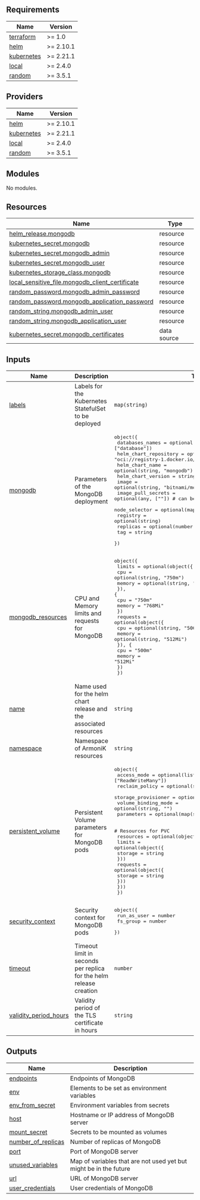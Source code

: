 <!-- BEGIN_TF_DOCS -->
## Requirements

| Name | Version |
|------|---------|
| <a name="requirement_terraform"></a> [terraform](#requirement\_terraform) | >= 1.0 |
| <a name="requirement_helm"></a> [helm](#requirement\_helm) | >= 2.10.1 |
| <a name="requirement_kubernetes"></a> [kubernetes](#requirement\_kubernetes) | >= 2.21.1 |
| <a name="requirement_local"></a> [local](#requirement\_local) | >= 2.4.0 |
| <a name="requirement_random"></a> [random](#requirement\_random) | >= 3.5.1 |

## Providers

| Name | Version |
|------|---------|
| <a name="provider_helm"></a> [helm](#provider\_helm) | >= 2.10.1 |
| <a name="provider_kubernetes"></a> [kubernetes](#provider\_kubernetes) | >= 2.21.1 |
| <a name="provider_local"></a> [local](#provider\_local) | >= 2.4.0 |
| <a name="provider_random"></a> [random](#provider\_random) | >= 3.5.1 |

## Modules

No modules.

## Resources

| Name | Type |
|------|------|
| [helm_release.mongodb](https://registry.terraform.io/providers/hashicorp/helm/latest/docs/resources/release) | resource |
| [kubernetes_secret.mongodb](https://registry.terraform.io/providers/hashicorp/kubernetes/latest/docs/resources/secret) | resource |
| [kubernetes_secret.mongodb_admin](https://registry.terraform.io/providers/hashicorp/kubernetes/latest/docs/resources/secret) | resource |
| [kubernetes_secret.mongodb_user](https://registry.terraform.io/providers/hashicorp/kubernetes/latest/docs/resources/secret) | resource |
| [kubernetes_storage_class.mongodb](https://registry.terraform.io/providers/hashicorp/kubernetes/latest/docs/resources/storage_class) | resource |
| [local_sensitive_file.mongodb_client_certificate](https://registry.terraform.io/providers/hashicorp/local/latest/docs/resources/sensitive_file) | resource |
| [random_password.mongodb_admin_password](https://registry.terraform.io/providers/hashicorp/random/latest/docs/resources/password) | resource |
| [random_password.mongodb_application_password](https://registry.terraform.io/providers/hashicorp/random/latest/docs/resources/password) | resource |
| [random_string.mongodb_admin_user](https://registry.terraform.io/providers/hashicorp/random/latest/docs/resources/string) | resource |
| [random_string.mongodb_application_user](https://registry.terraform.io/providers/hashicorp/random/latest/docs/resources/string) | resource |
| [kubernetes_secret.mongodb_certificates](https://registry.terraform.io/providers/hashicorp/kubernetes/latest/docs/data-sources/secret) | data source |

## Inputs

| Name | Description | Type | Default | Required |
|------|-------------|------|---------|:--------:|
| <a name="input_labels"></a> [labels](#input\_labels) | Labels for the Kubernetes StatefulSet to be deployed | `map(string)` | <pre>{<br>  "app": "storage",<br>  "type": "table"<br>}</pre> | no |
| <a name="input_mongodb"></a> [mongodb](#input\_mongodb) | Parameters of the MongoDB deployment | <pre>object({<br>    databases_names       = optional(list(string), ["database"])<br>    helm_chart_repository = optional(string, "oci://registry-1.docker.io/bitnamicharts")<br>    helm_chart_name       = optional(string, "mongodb")<br>    helm_chart_version    = string<br>    image                 = optional(string, "bitnami/mongodb")<br>    image_pull_secrets    = optional(any, [""]) # can be a string or a list of strings<br>    node_selector         = optional(map(string), {})<br>    registry              = optional(string)<br>    replicas              = optional(number, 1)<br>    tag                   = string<br>  })</pre> | n/a | yes |
| <a name="input_mongodb_resources"></a> [mongodb\_resources](#input\_mongodb\_resources) | CPU and Memory limits and requests for MongoDB | <pre>object({<br>    limits = optional(object({<br>      cpu    = optional(string, "750m")<br>      memory = optional(string, "768Mi")<br>      }), {<br>      cpu    = "750m"<br>      memory = "768Mi"<br>    })<br>    requests = optional(object({<br>      cpu    = optional(string, "500m")<br>      memory = optional(string, "512Mi")<br>      }), {<br>      cpu    = "500m"<br>      memory = "512Mi"<br>    })<br>  })</pre> | <pre>{<br>  "limits": {<br>    "cpu": "750m",<br>    "memory": "768Mi"<br>  },<br>  "requests": {<br>    "cpu": "500m",<br>    "memory": "512Mi"<br>  }<br>}</pre> | no |
| <a name="input_name"></a> [name](#input\_name) | Name used for the helm chart release and the associated resources | `string` | `"mongodb-armonik"` | no |
| <a name="input_namespace"></a> [namespace](#input\_namespace) | Namespace of ArmoniK resources | `string` | `"default"` | no |
| <a name="input_persistent_volume"></a> [persistent\_volume](#input\_persistent\_volume) | Persistent Volume parameters for MongoDB pods | <pre>object({<br>    access_mode         = optional(list(string), ["ReadWriteMany"])<br>    reclaim_policy      = optional(string, "Delete")<br>    storage_provisioner = optional(string, "")<br>    volume_binding_mode = optional(string, "")<br>    parameters          = optional(map(string), {})<br><br>    # Resources for PVC<br>    resources = optional(object({<br>      limits = optional(object({<br>        storage = string<br>      }))<br>      requests = optional(object({<br>        storage = string<br>      }))<br>    }))<br>  })</pre> | `null` | no |
| <a name="input_security_context"></a> [security\_context](#input\_security\_context) | Security context for MongoDB pods | <pre>object({<br>    run_as_user = number<br>    fs_group    = number<br>  })</pre> | <pre>{<br>  "fs_group": 999,<br>  "run_as_user": 999<br>}</pre> | no |
| <a name="input_timeout"></a> [timeout](#input\_timeout) | Timeout limit in seconds per replica for the helm release creation | `number` | `480` | no |
| <a name="input_validity_period_hours"></a> [validity\_period\_hours](#input\_validity\_period\_hours) | Validity period of the TLS certificate in hours | `string` | `"8760"` | no |

## Outputs

| Name | Description |
|------|-------------|
| <a name="output_endpoints"></a> [endpoints](#output\_endpoints) | Endpoints of MongoDB |
| <a name="output_env"></a> [env](#output\_env) | Elements to be set as environment variables |
| <a name="output_env_from_secret"></a> [env\_from\_secret](#output\_env\_from\_secret) | Environment variables from secrets |
| <a name="output_host"></a> [host](#output\_host) | Hostname or IP address of MongoDB server |
| <a name="output_mount_secret"></a> [mount\_secret](#output\_mount\_secret) | Secrets to be mounted as volumes |
| <a name="output_number_of_replicas"></a> [number\_of\_replicas](#output\_number\_of\_replicas) | Number of replicas of MongoDB |
| <a name="output_port"></a> [port](#output\_port) | Port of MongoDB server |
| <a name="output_unused_variables"></a> [unused\_variables](#output\_unused\_variables) | Map of variables that are not used yet but might be in the future |
| <a name="output_url"></a> [url](#output\_url) | URL of MongoDB server |
| <a name="output_user_credentials"></a> [user\_credentials](#output\_user\_credentials) | User credentials of MongoDB |
<!-- END_TF_DOCS -->
